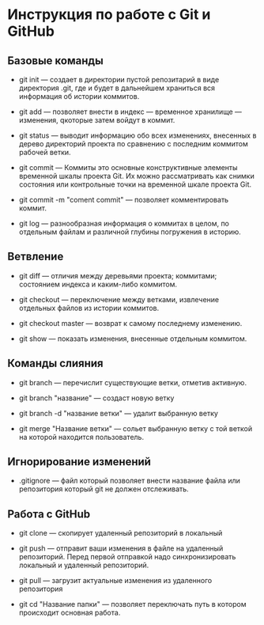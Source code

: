 # Инструкция по работе с Git и GitHub
## Базовые команды

* git init — создает в директории пустой репозитарий в виде директория
.git, где и будет в дальнейшем храниться вся информация об истории коммитов.

* git add — позволяет внести в индекс — временное хранилище — изменения, qкоторые затем войдут в коммит.

* git status — выводит информацию обо всех изменениях,
внесенных в дерево директорий проекта по сравнению с последним коммитом рабочей
ветки.

* git commit — Коммиты это основные конструктивные элементы временной шкалы проекта Git. Их можно рассматривать как снимки состояния или контрольные точки на временной шкале проекта Git.

* git commit -m "coment commit" — позволяет комментировать коммит.

* git log — разнообразная информация о коммитах в целом, по отдельным файлам и различной глубины погружения в историю.

## Ветвление

* git diff — отличия между деревьями проекта; коммитами; состоянием индекса и каким-либо коммитом.

* git checkout — переключение между ветками, извлечение отдельных файлов из истории коммитов.

* git checkout master — возврат к самому последнему изменению.

* git show — показать изменения, внесенные отдельным коммитом.

## Команды слияния

* git branch — перечислит существующие ветки, отметив активную.

* git branch "название" — создаст новую ветку

* git branch -d "название ветки" — удалит выбранную ветку

* git merge "Название ветки" — сольет выбранную ветку с той веткой на которой находится пользователь.

## Игнорирование изменений

* .gitignore — файл который позволяет внести название файла или репозитория который git не должен отслеживать.

## Работа с GitHub

* git clone — скопирует удаленный репозиторий в локальный

* git push — отправит ваши изменения в файле на удаленный репозиторий. Перед первой отправкой надо синхронизировать локальный и удаленный репозиторий.

* git pull — загрузит актуальные изменения из удаленного репозитория

* git cd "Название папки" — позволяет переключать путь в котором происходит основная работа.